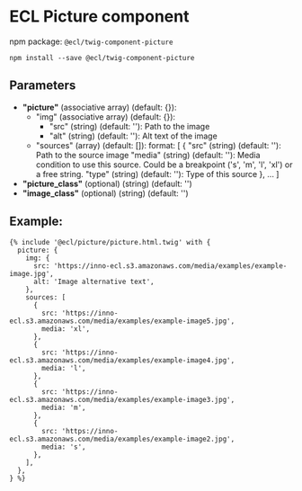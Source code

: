 # ECL Picture component

npm package: `@ecl/twig-component-picture`

```shell
npm install --save @ecl/twig-component-picture
```

## Parameters

- **"picture"** (associative array) (default: {}):
  - "img" (associative array) (default: {}):
    - "src" (string) (default: ''): Path to the image
    - "alt" (string) (default: ''): Alt text of the image
  - "sources" (array) (default: []): format: [
    {
    "src" (string) (default: ''): Path to the source image
    "media" (string) (default: ''): Media condition to use this source. Could be a breakpoint ('s', 'm', 'l', 'xl') or a free string.
    "type" (string) (default: ''): Type of this source
    },
    ...
    ]
- **"picture_class"** (optional) (string) (default: '')
- **"image_class"** (optional) (string) (default: '')

## Example:

<!-- prettier-ignore -->
```twig
{% include '@ecl/picture/picture.html.twig' with { 
  picture: {
    img: {
      src: 'https://inno-ecl.s3.amazonaws.com/media/examples/example-image.jpg',
      alt: 'Image alternative text',
    },
    sources: [
      {
        src: 'https://inno-ecl.s3.amazonaws.com/media/examples/example-image5.jpg',
        media: 'xl',
      },
      {
        src: 'https://inno-ecl.s3.amazonaws.com/media/examples/example-image4.jpg',
        media: 'l',
      },
      {
        src: 'https://inno-ecl.s3.amazonaws.com/media/examples/example-image3.jpg',
        media: 'm',
      },
      {
        src: 'https://inno-ecl.s3.amazonaws.com/media/examples/example-image2.jpg',
        media: 's',
      },
    ],
  },
} %}
```
